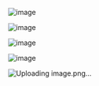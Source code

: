 ![image](https://github.com/user-attachments/assets/f96322e9-3ffb-41f0-b987-5e8fc44635d6)

![image](https://github.com/user-attachments/assets/ab70e00f-043a-46e8-b96e-cc5810cf2021)

![image](https://github.com/user-attachments/assets/529f7309-7cec-4287-b90d-764d9665deaf)

![image](https://github.com/user-attachments/assets/7068d216-7bcb-4574-9c54-00eefcaefd5c)

![Uploading image.png…]()
